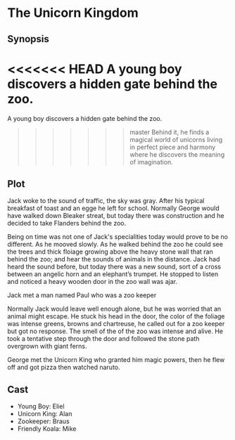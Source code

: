 # The Unicorn Kingdom

## Synopsis

<<<<<<< HEAD
A young boy  discovers a hidden gate behind the zoo.
=======
A young boy discovers a hidden gate behind the zoo.
>>>>>>> master
Behind it, he finds a magical world of unicorns living in perfect piece and harmony where he discovers the meaning of imagination.

## Plot

Jack  woke to the sound of traffic, the sky was gray.
After his typical breakfast of toast and an egge he left for school.
Normally George would have walked down Bleaker streat, but today there was construction and he decided to take Flanders behind the zoo.

Being on time was not one of Jack's  specialities today would prove to be no different.
As he mooved slowly.
As he walked behind the zoo he could see the trees and thick floiage growing above the heavy stone wall that ran behind the zoo; and hear the sounds of animals in the distance.
Jack had heard the sound before, but today there was a new sound, sort of a cross between an angelic horn and an elephant’s trumpet.
He stopped to listen and noticed a heavy wooden door in the zoo wall was ajar.
 
Jack met a man named Paul who was a zoo keeper

Normally Jack would leave well enough alone, but he was worried that an animal might escape.
He stuck his head in the door, the color of the foliage was intense greens, browns and chartreuse, he called out for a zoo keeper but got no response.
The smell of the of the zoo was intense and alive.
He took a tentative step through the door and followed the stone path overgrown with giant ferns.

George met the Unicorn King who granted him magic powers, then he  flew off and got pizza then watched naruto.

## Cast

* Young Boy: Eliel
* Unicorn King: Alan
* Zookeeper: Braus
* Friendly Koala: Mike
